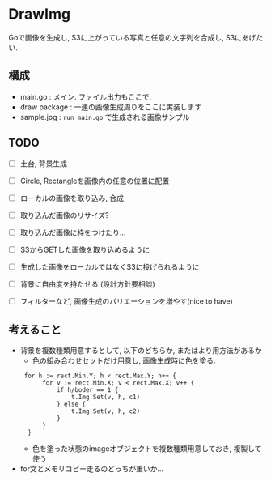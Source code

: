 # DrawImg
Goで画像を生成し, S3に上がっている写真と任意の文字列を合成し, S3にあげたい.

## 構成
- main.go : メイン. ファイル出力もここで.
- draw package : 一連の画像生成周りをここに実装します
- sample.jpg : `run main.go` で生成される画像サンプル

## TODO
 - [ ] 土台, 背景生成
 - [ ] Circle, Rectangleを画像内の任意の位置に配置
 - [ ] ローカルの画像を取り込み, 合成
 - [ ] 取り込んだ画像のリサイズ?
 - [ ] 取り込んだ画像に枠をつけたり...
 - [ ] S3からGETした画像を取り込めるように
 - [ ] 生成した画像をローカルではなくS3に投げられるように
 - [ ] 背景に自由度を持たせる (設計方針要相談)
 - [ ] フィルターなど, 画像生成のバリエーションを増やす(nice to have)
 
 
## 考えること
- 背景を複数種類用意するとして, 以下のどちらか, またはより用方法があるか
  - 色の組み合わせセットだけ用意し, 画像生成時に色を塗る.
  ```
   for h := rect.Min.Y; h < rect.Max.Y; h++ {
		for v := rect.Min.X; v < rect.Max.X; v++ {
			if h/boder == 1 {
				t.Img.Set(v, h, c1)
			} else {
				t.Img.Set(v, h, c2)
			}
		}
	}
  ```
  - 色を塗った状態のimageオブジェクトを複数種類用意しておき, 複製して使う
- for文とメモリコピー走るのどっちが重いか...
